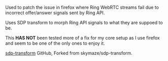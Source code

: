Used to patch the issue in firefox where Ring WebRTC streams fail due to incorrect offer/answer signals sent by Ring API.

Uses SDP transform to morph Ring API signals to what they are suppoed to be.

This **HAS NOT** been tested more of a fix for my core setup as I use firefox and seem to be one of the only ones to enjoy it.

[sdp-transform](https://github.com/skymaze/sdp-transform) GitHub, Forked from skymaze/sdp-transform.
